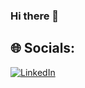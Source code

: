 ### Hi there 👋


## 🌐 Socials:
[![LinkedIn](https://img.shields.io/badge/LinkedIn-%230077B5.svg?logo=linkedin&logoColor=white)](https://linkedin.com/in/pavitar-rana-7725b6286) 


<!-- Proudly created with GPRM ( https://gprm.itsvg.in ) -->
